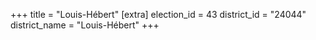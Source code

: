 +++
title = "Louis-Hébert"
[extra]
election_id = 43
district_id = "24044"
district_name = "Louis-Hébert"
+++
